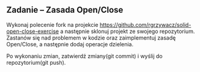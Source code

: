 ## Zadanie – Zasada Open/Close

Wykonaj polecenie fork na projekcie https://github.com/rgrzywacz/solid-open-close-exercise a następnie sklonuj projekt ze swojego repozytorium.
Zastanów się nad problemem w kodzie oraz zaimplementuj zasadę Open/Close, a następnie dodaj operacje dzielenia. 

Po wykonaniu zmian, zatwierdź zmiany(git commit) i wyślij do repozytorium(git push).
